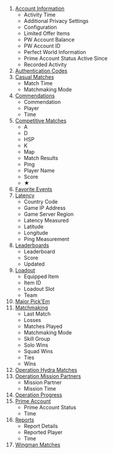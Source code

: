 1. [Account Information](https://steamcommunity.com/my/gcpd/730?tab=accountmain)
    * Activity Time
    * Additional Privacy Settings
    * Configuration
    * Limited Offer Items
    * PW Account Balance
    * PW Account ID
    * Perfect World Information
    * Prime Account Status Active Since
    * Recorded Activity
2. [Authentication Codes](https://steamcommunity.com/my/gcpd/730?tab=authcodes)
3. [Casual Matches](https://steamcommunity.com/my/gcpd/730?tab=matchhistorycasual)
    * Match Time
    * Matchmaking Mode
4. [Commendations](https://steamcommunity.com/my/gcpd/730?tab=playercommends)
    * Commendation
    * Player
    * Time
5. [Competitive Matches](https://steamcommunity.com/my/gcpd/730?tab=matchhistorycompetitive)
    * A
    * D
    * HSP
    * K
    * Map
    * Match Results
    * Ping
    * Player Name
    * Score
    * ★
6. [Favorite Events](https://steamcommunity.com/my/gcpd/730?tab=eventschedulefavorites)
7. [Latency](https://steamcommunity.com/my/gcpd/730?tab=latency)
    * Country Code
    * Game IP Address
    * Game Server Region
    * Latency Measured
    * Latitude
    * Longitude
    * Ping Measurement
8. [Leaderboards](https://steamcommunity.com/my/gcpd/730?tab=leaderboards)
    * Leaderboard
    * Score
    * Updated
9. [Loadout](https://steamcommunity.com/my/gcpd/730?tab=loadout)
    * Equipped Item
    * Item ID
    * Loadout Slot
    * Team
10. [Major Pick'Em](https://steamcommunity.com/my/gcpd/730?tab=majors)
11. [Matchmaking](https://steamcommunity.com/my/gcpd/730?tab=matchmaking)
    * Last Match
    * Losses
    * Matches Played
    * Matchmaking Mode
    * Skill Group
    * Solo Wins
    * Squad Wins
    * Ties
    * Wins
12. [Operation Hydra Matches](https://steamcommunity.com/my/gcpd/730?tab=matchhistoryophydra)
13. [Operation Mission Partners](https://steamcommunity.com/my/gcpd/730?tab=missioncoplay)
    * Mission Partner
    * Mission Time
14. [Operation Progress](https://steamcommunity.com/my/gcpd/730?tab=operationquests)
15. [Prime Account](https://steamcommunity.com/my/gcpd/730?tab=primeaccount)
    * Prime Account Status
    * Time
16. [Reports](https://steamcommunity.com/my/gcpd/730?tab=playerreports)
    * Report Details
    * Reported Player
    * Time
17. [Wingman Matches](https://steamcommunity.com/my/gcpd/730?tab=matchhistorywingman)
